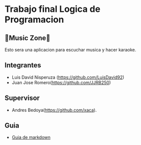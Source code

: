 # Trabajo final Logica de Programacion

## 🎼Music Zone🎼
Esto sera una aplicacion para escuchar musica y hacer karaoke.
## Integrantes
- Luis David Nisperuza (https://github.com/LuisDavid92)
- Juan Jose Romero(https://github.com/JJRB250)
## Supervisor
- Andres Bedoya(https://github.com/xaca).

## Guia
- [Guia de markdown](https://github.com/adam-p/markdown-here/wiki/Markdown-Cheatsheet)


